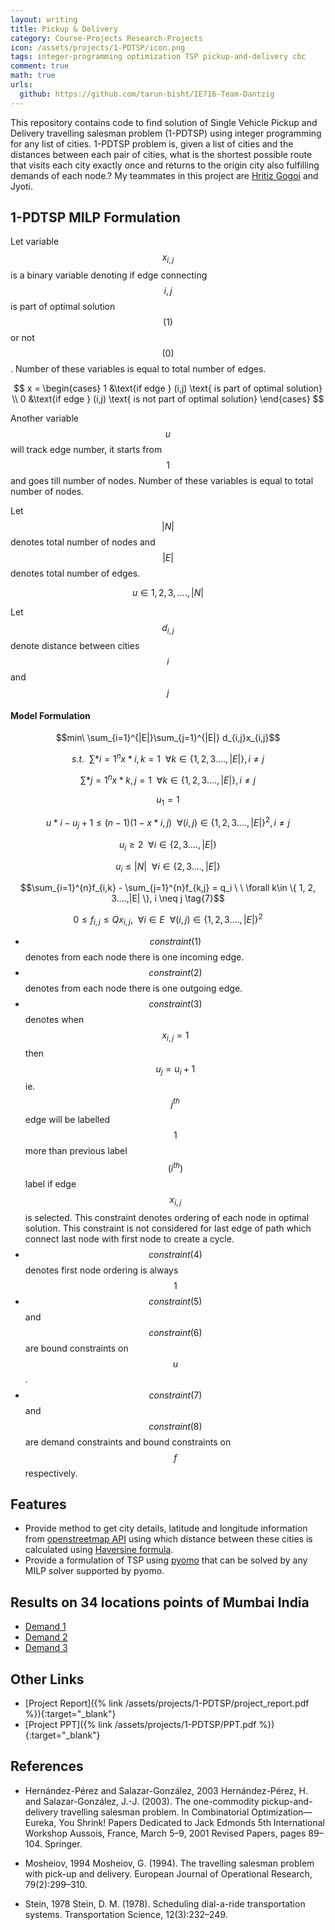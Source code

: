 ```yaml
---
layout: writing
title: Pickup & Delivery
category: Course-Projects Research-Projects
icon: /assets/projects/1-PDTSP/icon.png
tags: integer-programming optimization TSP pickup-and-delivery cbc
comment: true
math: true
urls:
  github: https://github.com/tarun-bisht/IE716-Team-Dantzig
---
```


This repository contains code to find solution of Single Vehicle Pickup and Delivery travelling salesman problem (1-PDTSP) using integer programming for any list of cities. 1-PDTSP problem is, given a list of cities and the distances between each pair of cities, what is the shortest possible route that visits each city exactly once and returns to the origin city also fulfilling demands of each node.? My teammates in this project are [Hritiz Gogoi](https://www.ieor.iitb.ac.in/students/hritizgogoi) and Jyoti.

## 1-PDTSP MILP Formulation

Let variable $$x_{i,j}$$ is a binary variable denoting if edge connecting $$i, j$$ is part of optimal solution $$(1)$$ or not $$(0)$$. Number of these variables is equal to total number of edges.

$$
x =
\begin{cases}
1 &\text{if edge } (i,j) \text{ is part of optimal solution} \\
0 &\text{if edge } (i,j) \text{ is not part of optimal solution}
\end{cases}
$$

Another variable $$u$$ will track edge number, it starts from $$1$$ and goes till number of nodes. Number of these variables is equal to total number of nodes.

Let $$\lvert N \rvert$$ denotes total number of nodes and $$\vert E \vert$$ denotes total number of edges.

$$
u \in {1, 2, 3, ...., |N|}
$$

Let $$d_{i,j}$$ denote distance between cities $$i$$ and $$j$$

#### Model Formulation

$$min\ \sum_{i=1}^{|E|}\sum_{j=1}^{|E|} d_{i,j}x_{i,j}$$

$$ s.t. \ \ \sum*{i=1}^{n}x*{i,k} = 1 \ \ \forall k\in \{ 1, 2, 3....,|E| \}, i \neq j \tag{1}$$

$$ \sum*{j=1}^{n}x*{k,j} = 1 \ \ \forall k\in \{ 1, 2, 3....,|E| \}, i \neq j \tag{2}$$

$$ u_1 = 1 \tag{3}$$

$$ u*i - u_j + 1 \leq (n-1)(1-x*{i,j}) \ \ \forall (i,j)\in \{ 1, 2, 3....,|E| \}^2, i \neq j \tag{4}$$

$$ u_i \ge 2 \ \ \forall i\in \{ 2, 3....,|E| \} \tag{5}$$

$$ u_i \le |N| \ \ \forall i\in \{ 2, 3....,|E| \} \tag{6}$$

$$\sum_{i=1}^{n}f_{i,k} - \sum_{j=1}^{n}f_{k,j} = q_i \ \ \forall k\in \{ 1, 2, 3....,|E| \}, i \neq j \tag{7}$$

$$0 \leq f_{i,j} \leq Qx_{i,j}, \ \ \forall i \in E \ \ \forall (i,j)\in \{ 1, 2, 3....,|E| \}^2 \tag{8}$$

- $$constraint(1)$$ denotes from each node there is one incoming edge.
- $$constraint(2)$$ denotes from each node there is one outgoing edge.
- $$constraint(3)$$ denotes when $$x_{i,j} = 1$$ then $$u_j = u_i + 1$$ ie. $$j^{th}$$ edge will be labelled $$1$$ more than previous label $$(i^{th})$$ label if edge $$x_{i,j}$$ is selected. This constraint denotes ordering of each node in optimal solution. This constraint is not considered for last edge of path which connect last node with first node to create a cycle.
- $$constraint(4)$$ denotes first node ordering is always $$1$$
- $$constraint(5)$$ and $$constraint(6)$$ are bound constraints on $$u$$.
- $$constraint(7)$$ and $$constraint(8)$$ are demand constraints and bound constraints on $$f$$ respectively.

## Features

- Provide method to get city details, latitude and longitude information from [openstreetmap API](https://nominatim.openstreetmap.org) using which distance between these cities is calculated using [Haversine formula](https://www.geeksforgeeks.org/haversine-formula-to-find-distance-between-two-points-on-a-sphere/).
- Provide a formulation of TSP using [pyomo](http://www.pyomo.org/) that can be solved by any MILP solver supported by pyomo.

## Results on 34 locations points of Mumbai India

- [Demand 1](https://tarun-bisht.github.io/IE716-Team-Dantzig/data/map.html)
- [Demand 2](https://tarun-bisht.github.io/IE716-Team-Dantzig/data/map1.html)
- [Demand 3](https://tarun-bisht.github.io/IE716-Team-Dantzig/data/map2.html)

## Other Links

- [Project Report]({% link /assets/projects/1-PDTSP/project_report.pdf %}){:target="\_blank"}
- [Project PPT]({% link /assets/projects/1-PDTSP/PPT.pdf %}){:target="\_blank"}

## References

- Hernández-Pérez and Salazar-González, 2003 Hernández-Pérez, H. and Salazar-González, J.-J. (2003). The one-commodity pickup-and-delivery travelling salesman problem. In Combinatorial Optimization—Eureka, You Shrink! Papers Dedicated to Jack Edmonds 5th International Workshop Aussois, France, March 5–9, 2001 Revised Papers, pages 89–104. Springer.

- Mosheiov, 1994 Mosheiov, G. (1994). The travelling salesman problem with pick-up and delivery. European Journal of Operational Research, 79(2):299–310.

- Stein, 1978 Stein, D. M. (1978). Scheduling dial-a-ride transportation systems. Transportation Science, 12(3):232–249.
